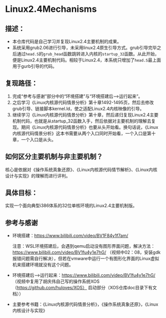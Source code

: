 # **Linux2.4Mechanisms**

## 描述：

- 本仓库代码是自己学习并复现Linux2.4主要机制的成果。
- 系统采用grub2.06进行引导，未采用linux2.4原生引导方式。grub引导完毕之后通过`head.S`的`grub_head`函数跳转进入内核的`startup_32`函数。从此开始，便是Linux2.4主要机制代码。相较于Linux2.4，本系统只增加了`head.S`最上面用于gurb引导的代码。

## 复现路径：

1. 完成“参考与感谢”部分中的“环境搭建”与“环境搭建后-->运行起来”。
2. 之后学习《Linux内核源代码情景分析》第十章1492-1495页，然后去修改grub引导、链接脚本kernel.ld，使之适配Linux2.4内核映像的引导。
3. 继续学习《Linux内核源代码情景分析》第十章，然后递归复现Linux2.4主要机制代码，也就是从startup_32函数入手，然后依据对主要机制的理解去复现。期间《Linux内核源代码情景分析》也要从头开始看。换句话说，《Linux内核源代码情景分析》这本书需要从两个入口同时开始看，一个入口是第十章，一个入口是从头。

## 如何区分主要机制与非主要机制？

核心是依据对《操作系统真象还原》、《Linux内核源代码情节解析》、《Linux内核设计与实现》的理解而进行评判。

## 具体目标：

实现一个面向典型i386体系的32位单核环境的Linux2.4主要机制版。

## 参考与感谢

- 环境搭建：https://www.bilibili.com/video/BV1F84y1f7am/	

  注意：WSL环境搭建后，会遇到qemu启动没有图形界面问题，解决方法：https://www.bilibili.com/video/BV1fu4y1e7hG/
  （视频中02：08，安装gdk报错问题需自行解决），但若在vmware中运行一个有图形化界面的Linux虚拟机来搭建环境就没有这个问题。

- 环境搭建后-->运行起来：https://www.bilibili.com/video/BV1fu4y1e7hG/ （视频中复用了胡庆伟自己写的操作系统XOS（https://github.com/huloves/XOS） 启动部分（XOS仓库doc目录下有文档））

- 主要参考书籍：《Linux内核源代码情景分析》，《操作系统真象还原》，《Linux内核设计与实现》

